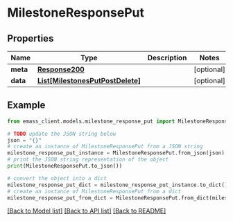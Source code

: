 # MilestoneResponsePut


## Properties

Name | Type | Description | Notes
------------ | ------------- | ------------- | -------------
**meta** | [**Response200**](Response200.md) |  | [optional] 
**data** | [**List[MilestonesPutPostDelete]**](MilestonesPutPostDelete.md) |  | [optional] 

## Example

```python
from emass_client.models.milestone_response_put import MilestoneResponsePut

# TODO update the JSON string below
json = "{}"
# create an instance of MilestoneResponsePut from a JSON string
milestone_response_put_instance = MilestoneResponsePut.from_json(json)
# print the JSON string representation of the object
print(MilestoneResponsePut.to_json())

# convert the object into a dict
milestone_response_put_dict = milestone_response_put_instance.to_dict()
# create an instance of MilestoneResponsePut from a dict
milestone_response_put_from_dict = MilestoneResponsePut.from_dict(milestone_response_put_dict)
```
[[Back to Model list]](../README.md#documentation-for-models) [[Back to API list]](../README.md#documentation-for-api-endpoints) [[Back to README]](../README.md)


